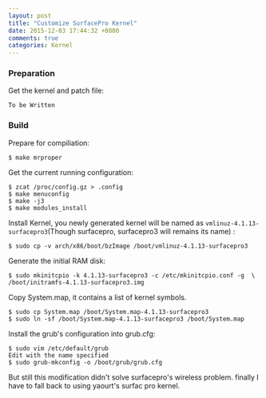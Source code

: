 ```yaml
---
layout: post
title: "Customize SurfacePro Kernel"
date: 2015-12-03 17:44:32 +0800
comments: true
categories: Kernel
---
```

### Preparation
Get the kernel and patch file:    

```
To be Written
```

### Build
Prepare for compiliation:    

```
$ make mrproper
```

Get the current running configuration:    

```
$ zcat /proc/config.gz > .config
$ make menuconfig
$ make -j3
$ make modules_install
```

Install Kernel, you newly generated kernel will be named as
`vmlinuz-4.1.13-surfacepro3`(Though surfacepro, surfacepro3 will remains its name) :    

```
$ sudo cp -v arch/x86/boot/bzImage /boot/vmlinuz-4.1.13-surfacepro3
```

Generate the initial RAM disk:    

```
$ sudo mkinitcpio -k 4.1.13-surfacepro3 -c /etc/mkinitcpio.conf -g  \ 
/boot/initramfs-4.1.13-surfacepro3.img
```

Copy System.map, it contains a list of kernel symbols.    

```
$ sudo cp System.map /boot/System.map-4.1.13-surfacepro3
$ sudo ln -sf /boot/System.map-4.1.13-surfacepro3 /boot/System.map
```

Install the grub's configuration into grub.cfg:    

```
$ sudo vim /etc/default/grub
Edit with the name specified
$ sudo grub-mkconfig -o /boot/grub/grub.cfg
```

But still this modification didn't solve surfacepro's wireless problem. finally I have
to fall back to using yaourt's surfac pro kernel.     
